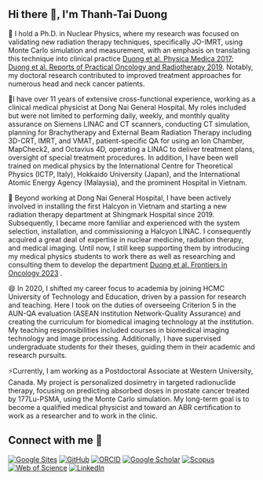 ## Hi there 👋, I'm Thanh-Tai Duong
🌱 I hold a Ph.D. in Nuclear Physics, where my research was focused on validating new radiation therapy techniques, specifically JO-IMRT, using Monte Carlo simulation and measurement, with an emphasis on translating this technique into clinical practice [Duong et al. Physica Medica 2017](https://doi.org/10.1016/j.ejmp.2017.05.059); [Duong et al. Reports of Practical Oncology and Radiotherapy 2019](https://doi.org/10.1016/j.rpor.2018.11.004). Notably, my doctoral research contributed to improved treatment approaches for numerous head and neck cancer patients.

👯I have over 11 years of extensive cross-functional experience, working as a clinical medical physicist at Dong Nai General Hospital. My roles included but were not limited to performing daily, weekly, and monthly quality assurance on Siemens LINAC and CT scanners, conducting CT simulation, planning for Brachytherapy and External Beam Radiation Therapy including 3D-CRT, IMRT, and VMAT, patient-specific QA for using an Ion Chamber, MapCheck2, and Octavius 4D, operating a LINAC to deliver treatment plans, oversight of special treatment procedures. In addition, I have been well trained on medical physics by the International Centre for Theoretical Physics (ICTP, Italy), Hokkaido University (Japan), and the International Atomic Energy Agency (Malaysia), and the prominent Hospital in Vietnam. 

🔭 Beyond working at Dong Nai General Hospital, I have been actively involved in installing the first Halcyon in Vietnam and starting a new radiation therapy department at Shingmark Hospital since 2019. Subsequently, I became more familiar and experienced with the system selection, installation, and commissioning a Halcyon LINAC. I consequently acquired a great deal of expertise in nuclear medicine, radiation therapy, and medical imaging. Until now, I still keep supporting them by introducing my medical physics students to work there as well as researching and consulting them to develop the department [Duong et al. Frontiers in Oncology 2023](https://doi.org/10.3389/fonc.2023.1259416)
.

😄 In 2020, I shifted my career focus to academia by joining HCMC University of Technology and Education, driven by a passion for research and teaching. Here I took on the duties of overseeing Criterion 5 in the AUN-QA evaluation (ASEAN institution Network-Quality Assurance) and creating the curriculum for biomedical imaging technology at the institution. My teaching responsibilities included courses in biomedical imaging technology and image processing. Additionally, I have supervised undergraduate students for their theses, guiding them in their academic and research pursuits.

⚡Currently, I am working as a Postdoctoral Associate at Western University, Canada. My project is personalized dosimetry in targeted radionuclide therapy, focusing on predicting absorbed doses in prostate cancer treated by 177Lu-PSMA, using the Monte Carlo simulation. My long-term goal is to become a qualified medical physicist and toward an ABR certification to work as a researcher and to work in the clinic.


## Connect with me 💬

[![Google Sites](https://img.shields.io/badge/-Google%20Sites-4285F4?style=flat-square&logo=Google%20Sites&logoColor=white)](https://sites.google.com/view/drduongthanhtai/home)
[![GitHub](https://img.shields.io/badge/-GitHub-181717?style=flat-square&logo=github&logoColor=white)](https://github.com/thanhtaiphys)
[![ORCID](https://img.shields.io/badge/-ORCID-A6CE39?style=flat-square&logo=ORCID&logoColor=white)](https://orcid.org/0000-0001-7276-8105)
[![Google Scholar](https://img.shields.io/badge/-Google%20Scholar-4285F4?style=flat-square&logo=Google%20Scholar&logoColor=white)](https://scholar.google.com/citations?hl=en&user=D_fwrx4AAAAJ&view_op=list_works&sortby=pubdate)
[![Scopus](https://img.shields.io/badge/-Scopus-00A676?style=flat-square&logo=Scopus&logoColor=white)](https://www.scopus.com/authid/detail.uri?authorId=57194330291)
[![Web of Science](https://img.shields.io/badge/-Web%20of%20Science-F58025?style=flat-square&logo=Web%20of%20Science&logoColor=white)](https://www.webofscience.com/wos/author/record/U-9445-2018)
[![LinkedIn](https://img.shields.io/badge/-LinkedIn-0077B5?style=flat-square&logo=LinkedIn&logoColor=white)](https://www.linkedin.com/in/drduongthanhtai/)


<!--
**thanhtaiphys/thanhtaiphys** is a ✨ _special_ ✨ repository because its `README.md` (this file) appears on your GitHub profile.

Here are some ideas to get you started:

- 🔭 I’m currently working on ...
- 🌱 I’m currently learning ...
- 👯 I’m looking to collaborate on ...
- 🤔 I’m looking for help with ...
- 💬 Ask me about ...
- 📫 How to reach me: ...
- 😄 Pronouns: ...
- ⚡ Fun fact: ...
-->

